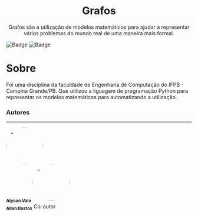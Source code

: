 <h1 align="center">Grafos</h1>
<p align="center">Grafos são a utilização de modelos matemáticos para ajudar a representar vários problemas do mundo real de uma maneira mais formal.</p>

![Badge](https://img.shields.io/badge/python-v3.7-blue) ![Badge](https://img.shields.io/github/license/alysonvale/proj-algoritmos-e-logica-de-programacao)

# Sobre
Foi uma disciplina da faculdade de Engenharia de Computação do IFPB - Campina Grande/PB. Que utilizou a liguagem de programação Python para representar os modelos matemáticos para automatizando a utilização.

### Autores
---
<a href="https://github.com/alysonvale"> 
 <img style="border-radius: 50%;" src="https://avatars.githubusercontent.com/u/47997158?v=4" width="100px;" alt=""/>
 <br />
 <sub><b>Alyson Vale</b></a>
 
 <a href="https://github.com/AllanBastos"> 
 <img style="border-radius: 50%;" src="![image](https://user-images.githubusercontent.com/47997158/116129967-13f99000-a6a1-11eb-97b0-c620e048d9a9.png)" width="100px;" alt=""/>
 <br />
 <sub><b>Allan Bastos</b></a>
Co-autor


